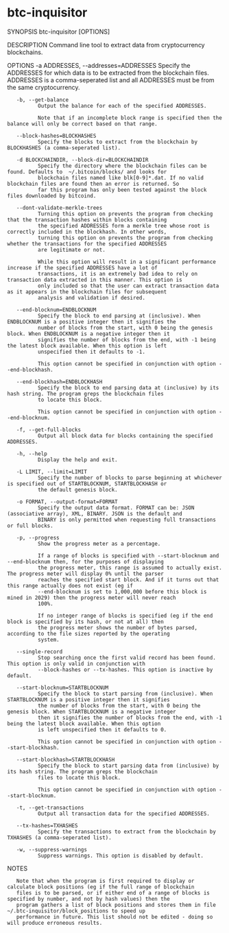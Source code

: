 btc-inquisitor
==============

SYNOPSIS
       btc-inquisitor [OPTIONS]

DESCRIPTION
       Command line tool to extract data from cryptocurrency blockchains.

OPTIONS
       -a ADDRESSES, --addresses=ADDRESSES
              Specify the ADDRESSES for which data is to be extracted from the blockchain files. ADDRESSES is a comma-seperated
              list and all ADDRESSES must be from the same cryptocurrency.

       -b, --get-balance
              Output the balance for each of the specified ADDRESSES.

              Note that if an incomplete block range is specified then the balance will only be correct based on that range. 

       --block-hashes=BLOCKHASHES
              Specify the blocks to extract from the blockchain by BLOCKHASHES (a comma-seperated list).

       -d BLOCKCHAINDIR, --block-dir=BLOCKCHAINDIR
              Specify the directory where the blockchain files can be found. Defaults to  ~/.bitcoin/blocks/ and looks for
              blockchain files named like blk[0-9]*.dat. If no valid blockchain files are found then an error is returned. So
              far this program has only been tested against the block files downloaded by bitcoind. 

       --dont-validate-merkle-trees
              Turning this option on prevents the program from checking that the transaction hashes within blocks containing
              the specified ADDRESSES form a merkle tree whose root is correctly included in the blockhash. In other words,
              turning this option on prevents the program from checking whether the transactions for the specified ADDRESSES
              are legitimate or not.

              While this option will result in a significant performance increase if the specified ADDRESSES have a lot of
              transactions, it is an extremely bad idea to rely on transaction data extracted in this manner. This option is
              only included so that the user can extract transaction data as it appears in the blockchain files for subsequent
              analysis and validation if desired.

       --end-blocknum=ENDBLOCKNUM
              Specify the block to end parsing at (inclusive). When ENDBLOCKNUM is a positive integer then it signifies the
              number of blocks from the start, with 0 being the genesis block. When ENDBLOCKNUM is a negative integer then it
              signifies the number of blocks from the end, with -1 being the latest block available. When this option is left
              unspecified then it defaults to -1.

              This option cannot be specified in conjunction with option --end-blockhash.

       --end-blockhash=ENDBLOCKHASH
              Specify the block to end parsing data at (inclusive) by its hash string. The program greps the blockchain files
              to locate this block.

              This option cannot be specified in conjunction with option --end-blocknum.

       -f, --get-full-blocks
              Output all block data for blocks containing the specified ADDRESSES. 

       -h, --help
              Display the help and exit.

       -L LIMIT, --limit=LIMIT
              Specify the number of blocks to parse beginning at whichever is specified out of STARTBLOCKNUM, STARTBLOCKHASH or
              the default genesis block.

       -o FORMAT, --output-format=FORMAT
              Specify the output data format. FORMAT can be: JSON (associative array), XML, BINARY. JSON is the default and
              BINARY is only permitted when requesting full transactions or full blocks.

       -p, --progress
              Show the progress meter as a percentage.

              If a range of blocks is specified with --start-blocknum and --end-blocknum then, for the purposes of displaying
              the progress meter, this range is assumed to actually exist. The progress meter will display 0% until the parser
              reaches the specified start block. And if it turns out that this range actually does not exist (eg if
              --end-blocknum is set to 1,000,000 before this block is mined in 2029) then the progress meter will never reach
              100%.

              If no integer range of blocks is specified (eg if the end block is specified by its hash, or not at all) then
              the progress meter shows the number of bytes parsed, according to the file sizes reported by the operating
              system.

       --single-record
              Stop searching once the first valid record has been found. This option is only valid in conjunction with
              --block-hashes or --tx-hashes. This option is inactive by default.

       --start-blocknum=STARTBLOCKNUM
              Specify the block to start parsing from (inclusive). When STARTBLOCKNUM is a positive integer then it signifies
              the number of blocks from the start, with 0 being the genesis block. When STARTBLOCKNUM is a negative integer
              then it signifies the number of blocks from the end, with -1 being the latest block available. When this option
              is left unspecified then it defaults to 0.

              This option cannot be specified in conjunction with option --start-blockhash.

       --start-blockhash=STARTBLOCKHASH
              Specify the block to start parsing data from (inclusive) by its hash string. The program greps the blockchain
              files to locate this block.

              This option cannot be specified in conjunction with option --start-blocknum.

       -t, --get-transactions
              Output all transaction data for the specified ADDRESSES. 

       --tx-hashes=TXHASHES
              Specify the transactions to extract from the blockchain by TXHASHES (a comma-seperated list).

       -w, --suppress-warnings
              Suppress warnings. This option is disabled by default.

NOTES

       Note that when the program is first required to display or calculate block positions (eg if the full range of blockchain
       files is to be parsed, or if either end of a range of blocks is specified by number, and not by hash values) then the
       program gathers a list of block positions and stores them in file ~/.btc-inquisitor/block_positions to speed up
       performance in future. This list should not be edited - doing so will produce erroneous results.
